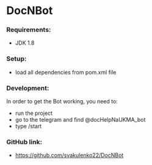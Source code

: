 # DocNBot
### Requirements:
* JDK 1.8
### Setup:
* load all dependencies from pom.xml file

### Development:
In order to get the Bot working, you need to:
* run the project
* go to the telegram and find @docHelpNaUKMA_bot
* type /start

### GitHub link:
* https://github.com/svakulenko22/DocNBot
